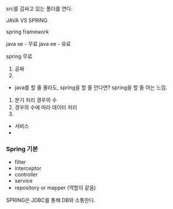 

src를 감싸고 있는 폴더를 연다.

JAVA VS SPRING

spring framework


java se - 무료
java ee - 유료

spring 무료
1) 공짜
2) 


- java를 할 줄 몰라도, spring을 할 줄 안다면? spring을 할 줄 아는 느낌.


1) 분기 처리 경우의 수
2) 경우의 수에 따라 데이터 처리
3)

- 서비스
- 

### Spring 기본

- filter
- interceptor
- controller
- service
- repository or mapper (역할이 같음)


SPRING은 JDBC를 통해 DB와 소통한다.
